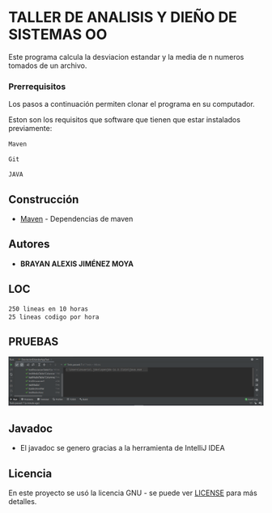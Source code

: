 # TALLER DE ANALISIS Y DIEÑO DE SISTEMAS OO

Este programa calcula la desviacion estandar y la media de n numeros tomados de un archivo.

### Prerrequisitos

Los pasos a continuación permiten clonar el programa en su computador.



Eston son los requisitos que software que tienen que estar instalados previamente:

```
Maven
```
```
Git
```
```
JAVA
```

## Construcción 
* [Maven](https://maven.apache.org/) - Dependencias de maven

## Autores

* **BRAYAN ALEXIS JIMÉNEZ MOYA** 

## LOC

	250 lineas en 10 horas
	25 lineas codigo por hora

## PRUEBAS
  ![](images/pruebas.png)


## Javadoc

* El javadoc se genero gracias a la herramienta de IntelliJ IDEA
	
## Licencia

En este proyecto se usó la licencia GNU - se puede ver [LICENSE](LICENSE) para más detalles.


